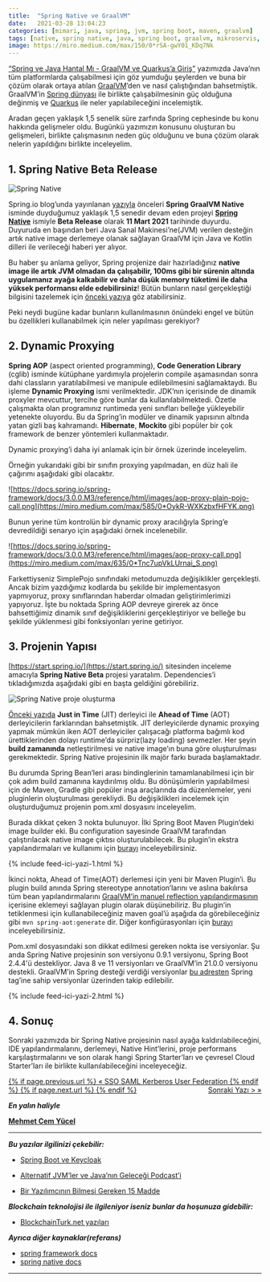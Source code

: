 ```yaml
---
title:  "Spring Native ve GraalVM"
date:   2021-03-28 13:04:23
categories: [mimari, java, spring, jvm, spring boot, maven, graalvm]
tags: [native, spring native, java, spring boot, graalvm, mikroservis, microservice, kubernetes, ahead of time, just in time, compiler, native, image, docker, türkçe, yazılım, blog, blogger, nedir, örnek, nasıl yapılır, mehmet cem yücel]
image: https://miro.medium.com/max/150/0*rSA-gwY01_KDq7Nk
---
```


[“Spring ve Java Hantal Mı - GraalVM ve Quarkus’a Giriş”](https://www.mehmetcemyucel.com/2019/Spring-ve-Java-Hantal-Mi-GraalVM-ve-Quarkus-Inceleme/) yazımızda Java’nın tüm platformlarda çalışabilmesi için göz yumduğu şeylerden ve buna bir çözüm olarak ortaya atılan [GraalVM](https://www.graalvm.org/)’den ve nasıl çalıştığından bahsetmiştik. GraalVM’in [Spring dünyası](https://spring.io/) ile birlikte çalışabilmesinin güç olduğuna değinmiş ve [Quarkus](https://quarkus.io/) ile neler yapılabileceğini incelemiştik.

Aradan geçen yaklaşık 1,5 senelik süre zarfında Spring cephesinde bu konu hakkında gelişmeler oldu. Bugünkü yazımızın konusunu oluşturan bu gelişmeleri, birlikte çalışmasının neden güç olduğunu ve buna çözüm olarak nelerin yapıldığını birlikte inceleyelim.

## 1. Spring Native Beta Release

![Spring Native](https://miro.medium.com/max/1500/0*rSA-gwY01_KDq7Nk)

Spring.io blog’unda yayınlanan [yazıyla](https://spring.io/blog/2021/03/11/announcing-spring-native-beta) önceleri **Spring GraalVM Native** isminde duyduğumuz yaklaşık 1,5 senedir devam eden projeyi [**Spring Native**](https://github.com/spring-projects-experimental/spring-native)  ismiyle **Beta Release** olarak **11 Mart 2021** tarihinde duyurdu. Duyuruda en başından beri Java Sanal Makinesi’ne(JVM) verilen desteğin artık native image derlemeye olanak sağlayan GraalVM için Java ve Kotlin dilleri ile verileceği haberi yer alıyor.  
  
Bu haber şu anlama geliyor, Spring projenize dair hazırladığınız **native image ile artık JVM olmadan da çalışabilir, 100ms gibi bir sürenin altında uygulamanız ayağa kalkabilir ve daha düşük memory tüketimi ile daha yüksek performansı elde edebilirsiniz**! Bütün bunların nasıl gerçekleştiği bilgisini tazelemek için [önceki yazıya](https://www.mehmetcemyucel.com/2019/Spring-ve-Java-Hantal-Mi-GraalVM-ve-Quarkus-Inceleme/) göz atabilirsiniz.  
  
Peki neydi bugüne kadar bunların kullanılmasının önündeki engel ve bütün bu özellikleri kullanabilmek için neler yapılması gerekiyor?

## 2. Dynamic Proxying

**Spring AOP** (aspect oriented programming), **Code Generation Library** (cglib) isminde kütüphane yardımıyla projelerin compile aşamasından sonra dahi classların yaratılabilmesi ve manipule edilebilmesini sağlamaktaydı. Bu işleme **Dynamic Proxying** ismi verilmektedir. JDK’nın içerisinde de dinamik proxyler mevcuttur, tercihe göre bunlar da kullanılabilmektedi. Özetle çalışmakta olan programınız runtimeda yeni sınıfları belleğe yükleyebilir yetenekte oluyordu. Bu da Spring’in modüler ve dinamik yapısının altında yatan gizli baş kahramandı. **Hibernate**, **Mockito** gibi popüler bir çok framework de benzer yöntemleri kullanmaktadır.

Dynamic proxying’i daha iyi anlamak için bir örnek üzerinde inceleyelim.

<script src="https://gist.github.com/mehmetcemyucel/66fcefdfae3e4253575d2a807f688399.js"></script>

Örneğin yukarıdaki gibi bir sınıfın proxying yapılmadan, en düz hali ile çağırımı aşağıdaki gibi olacaktır.

<script src="https://gist.github.com/mehmetcemyucel/9321ed43d64861f78fba18d69053ea7b.js"></script>

![https://docs.spring.io/spring-framework/docs/3.0.0.M3/reference/html/images/aop-proxy-plain-pojo-call.png](https://miro.medium.com/max/585/0*OykR-WXKzbxfHFYK.png)

Bunun yerine tüm kontrolün bir dynamic proxy aracılığıyla Spring’e devredildiği senaryo için aşağıdaki örnek incelenebilir.

![https://docs.spring.io/spring-framework/docs/3.0.0.M3/reference/html/images/aop-proxy-call.png](https://miro.medium.com/max/635/0*Tnc7upVkLUrnai_S.png)
<script src="https://gist.github.com/mehmetcemyucel/bf5e02c78570d6d1a3baa670f62be33d.js"></script>

Farkettiyseniz SimplePojo sınıfındaki metodumuzda değişiklikler gerçekleşti. Ancak bizim yazdığımız kodlarda bu şekilde bir implementasyon yapmıyoruz, proxy sınıflarından haberdar olmadan geliştirimlerimizi yapıyoruz. İşte bu noktada Spring AOP devreye girerek az önce bahsettiğimiz dinamik sınıf değişikliklerini gerçekleştiriyor ve belleğe bu şekilde yüklenmesi gibi fonksiyonları yerine getiriyor.

## 3. Projenin Yapısı

[https://start.spring.io/](https://start.spring.io/) sitesinden inceleme amacıyla **Spring Native Beta** projesi yaratalım. Dependencies’i tıkladığımızda aşağıdaki gibi en başta geldiğini görebiliriz.

![Spring Native proje oluşturma](https://miro.medium.com/max/1503/1*uPfmqByjfzpW8Y6iBFrpTg.png)

[Önceki yazıda](https://www.mehmetcemyucel.com/2019/Spring-ve-Java-Hantal-Mi-GraalVM-ve-Quarkus-Inceleme/) **Just in Time** (JIT) derleyici ile **Ahead of Time** (AOT) derleyicilerin farklarından bahsetmiştik. JIT derleyicilerde dynamic proxying yapmak mümkün iken AOT derleyiciler çalışacağı platforma bağımlı kod ürettiklerinden dolayı runtime’da sürpriz(lazy loading) sevmezler. Her şeyin **build zamanında** netleştirilmesi ve native image’ın buna göre oluşturulması gerekmektedir. Spring Native projesinin ilk majör farkı burada başlamaktadır.

Bu durumda Spring Bean’leri arası bindinglerinin tamamlanabilmesi için bir çok adım build zamanına kaydırılmış oldu. Bu dönüşümlerin yapılabilmesi için de Maven, Gradle gibi popüler inşa araçlarında da düzenlemeler, yeni pluginlerin oluşturulması gerekliydi. Bu değişiklikleri incelemek için oluşturduğumuz projenin pom.xml dosyasını inceleyelim.

<script src="https://gist.github.com/mehmetcemyucel/65162a93194da9763d4f744216000750.js"></script>

Burada dikkat çeken 3 nokta bulunuyor. İlki Spring Boot Maven Plugin’deki image builder eki. Bu configuration sayesinde GraalVM tarafından çalıştırılacak native image çıktısı oluşturulabilecek. Bu plugin’in ekstra yapılandırmaları ve kullanımı için [burayı](https://docs.spring.io/spring-native/docs/current/reference/htmlsingle/#native-image-options) inceleyebilirsiniz.

{% include feed-ici-yazi-1.html %}

<script src="https://gist.github.com/mehmetcemyucel/6a3cbc883a4113f238216fa2e29527ff.js"></script>

İkinci nokta, Ahead of Time(AOT) derlemesi için yeni bir Maven Plugin’i. Bu plugin build anında Spring stereotype annotation’larını ve aslına bakılırsa tüm bean yapılandırmalarını [GraalVM’in manuel reflection yapılandırmasının](https://www.graalvm.org/reference-manual/native-image/Reflection/#manual-configuration) içerisine eklemeyi sağlayan plugin olarak düşünebiliriz. Bu plugin’in tetiklenmesi için kullanabileceğiniz maven goal’ü aşağıda da görebileceğiniz gibi `mvn spring-aot:generate` dir. Diğer konfigürasyonları için [burayı](https://docs.spring.io/spring-native/docs/current/reference/htmlsingle/#spring-aot-configuration) inceleyebilirsiniz.

<script src="https://gist.github.com/mehmetcemyucel/edb67b69ee7e1c19616f38e82feaacea.js"></script>

Pom.xml dosyasındaki son dikkat edilmesi gereken nokta ise versiyonlar. Şu anda Spring Native projesinin son versiyonu 0.9.1 versiyonu, Spring Boot 2.4.4'ü destekliyor. Java 8 ve 11 versiyonları ve GraalVM’in 21.0.0 versiyonu destekli. GraalVM’in Spring desteği verdiği versiyonlar [bu adresten](https://github.com/oracle/graal/labels/spring) Spring tag’ine sahip versiyonlar üzerinden takip edilebilir.

{% include feed-ici-yazi-2.html %}

## 4. Sonuç

Sonraki yazımızda bir Spring Native projesinin nasıl ayağa kaldırılabileceğini, IDE yapılandırmalarını, derlemeyi, Native Hint’lerini, proje performans karşılaştırmalarını ve son olarak hangi Spring Starter’ları ve çevresel Cloud Starter’ları ile birlikte kullanılabileceğini inceleyeceğiz.

<div class="PageNavigation">
    <p style="text-align:left; text-decoration: underline;">
        {% if page.previous.url %}
             <a href="{{page.previous.url}}">&laquo; SSO SAML Kerberos User Federation</a>
        {% endif %}
        {% if page.next.url %}
            <span style="float:right; text-decoration: underline;">
                Sonraki Yazı ><a href="{{page.next.url}}"> &raquo;</a>
        </span>
        {% endif %}
    </p>
</div>

**_En yalın haliyle_**

[**Mehmet Cem Yücel**](https://www.mehmetcemyucel.com)

---

**_Bu yazılar ilgilinizi çekebilir:_**

- [Spring Boot ve Keycloak](https://www.mehmetcemyucel.com/2020/Access-Management-5-Spring-RestTemplate-Feign-Keycloak/)

- [Alternatif JVM’ler ve Java’nın Geleceği Podcast’i](https://medium.com/mehmetcemyucel/alternatif-jvmler-ve-java-nin-gelecegi-podcast-i-6c1aa175e45b)
- [Bir Yazılımcının Bilmesi Gereken 15 Madde](https://www.mehmetcemyucel.com/2019/bir-yazilimcinin-bilmesi-gereken-15-madde/)

***Blockchain teknolojisi ile ilgileniyor iseniz bunlar da hoşunuza gidebilir:***

- [BlockchainTurk.net yazıları](https://www.mehmetcemyucel.com/categories/#blockchain)

***Ayrıca diğer kaynaklar(referans)***

- [spring framework docs](https://docs.spring.io/spring-framework/docs/3.0.0.M3/reference/html/ch08s06.html)
- [spring native docs](https://docs.spring.io/spring-native/docs/current/reference/htmlsingle)

---
